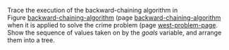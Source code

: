 

Trace the execution of the backward-chaining
algorithm in Figure <a class="insideBookFigRef" target="_blank" href="https://aimacode.github.io/aima-exercises/figures/backward-chaining-algorithm">backward-chaining-algorithm</a>
(page <a class="pageRef" title="" href="#">backward-chaining-algorithm</a> when it is applied to solve the crime problem
(page <A href="#">west-problem-page</a>. Show the sequence of values taken on by the
${goals}$ variable, and arrange them into a tree.
